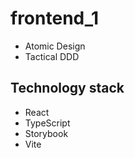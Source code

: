 # frontend_1

- Atomic Design
- Tactical DDD

## Technology stack

- React
- TypeScript
- Storybook
- Vite
